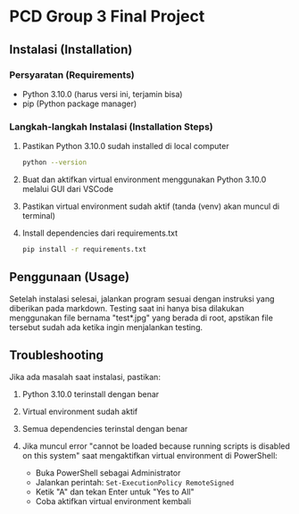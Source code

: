 # PCD Group 3 Final Project

## Instalasi (Installation)

### Persyaratan (Requirements)
- Python 3.10.0 (harus versi ini, terjamin bisa)
- pip (Python package manager)

### Langkah-langkah Instalasi (Installation Steps)

1. Pastikan Python 3.10.0 sudah installed di local computer
   ```bash
   python --version
   ```

2. Buat dan aktifkan virtual environment menggunakan Python 3.10.0 melalui GUI dari VSCode

3. Pastikan virtual environment sudah aktif (tanda (venv) akan muncul di terminal)

4. Install dependencies dari requirements.txt
   ```bash
   pip install -r requirements.txt
   ```

## Penggunaan (Usage)

Setelah instalasi selesai, jalankan program sesuai dengan instruksi yang diberikan pada markdown. Testing saat ini hanya bisa dilakukan menggunakan file bernama "test*.jpg" yang berada di root, apstikan file tersebut sudah ada ketika ingin menjalankan testing.

## Troubleshooting

Jika ada masalah saat instalasi, pastikan:

1. Python 3.10.0 terinstall dengan benar
2. Virtual environment sudah aktif
3. Semua dependencies terinstal dengan benar

4. Jika muncul error "cannot be loaded because running scripts is disabled on this system" saat mengaktifkan virtual environment di PowerShell:
   - Buka PowerShell sebagai Administrator
   - Jalankan perintah: `Set-ExecutionPolicy RemoteSigned`
   - Ketik "A" dan tekan Enter untuk "Yes to All"
   - Coba aktifkan virtual environment kembali